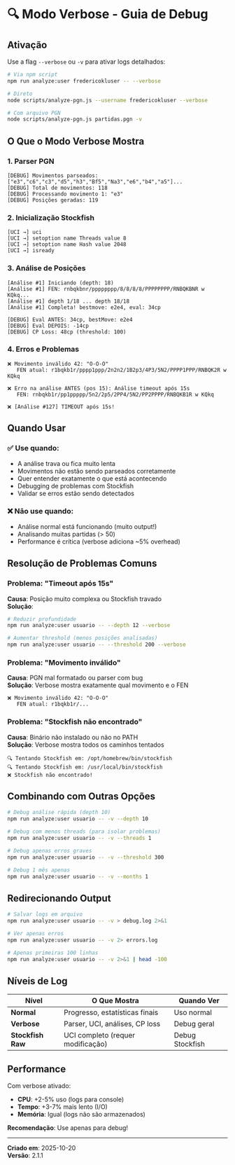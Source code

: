 # 🔍 Modo Verbose - Guia de Debug

## Ativação

Use a flag `--verbose` ou `-v` para ativar logs detalhados:

```bash
# Via npm script
npm run analyze:user fredericokluser -- --verbose

# Direto
node scripts/analyze-pgn.js --username fredericokluser --verbose

# Com arquivo PGN
node scripts/analyze-pgn.js partidas.pgn -v
```

## O Que o Modo Verbose Mostra

### 1. **Parser PGN**
```
[DEBUG] Movimentos parseados: ["e3","c6","c3","d5","h3","Bf5","Na3","e6","b4","a5"]...
[DEBUG] Total de movimentos: 118
[DEBUG] Processando movimento 1: "e3"
[DEBUG] Posições geradas: 119
```

### 2. **Inicialização Stockfish**
```
[UCI →] uci
[UCI →] setoption name Threads value 8
[UCI →] setoption name Hash value 2048
[UCI →] isready
```

### 3. **Análise de Posições**
```
[Análise #1] Iniciando (depth: 18)
[Análise #1] FEN: rnbqkbnr/pppppppp/8/8/8/8/PPPPPPPP/RNBQKBNR w KQkq...
[Análise #1] depth 1/18 ... depth 18/18
[Análise #1] Completa! bestmove: e2e4, eval: 34cp

[DEBUG] Eval ANTES: 34cp, bestMove: e2e4
[DEBUG] Eval DEPOIS: -14cp
[DEBUG] CP Loss: 48cp (threshold: 100)
```

### 4. **Erros e Problemas**
```
❌ Movimento inválido 42: "O-O-O"
   FEN atual: r1bqkb1r/pppp1ppp/2n2n2/1B2p3/4P3/5N2/PPPP1PPP/RNBQK2R w KQkq

❌ Erro na análise ANTES (pos 15): Análise timeout após 15s
   FEN: rnbqkb1r/pp1ppppp/5n2/2p5/2PP4/5N2/PP2PPPP/RNBQKB1R w KQkq

❌ [Análise #127] TIMEOUT após 15s!
```

## Quando Usar

### ✅ Use quando:
- A análise trava ou fica muito lenta
- Movimentos não estão sendo parseados corretamente
- Quer entender exatamente o que está acontecendo
- Debugging de problemas com Stockfish
- Validar se erros estão sendo detectados

### ❌ Não use quando:
- Análise normal está funcionando (muito output!)
- Analisando muitas partidas (> 50)
- Performance é crítica (verbose adiciona ~5% overhead)

## Resolução de Problemas Comuns

### Problema: "Timeout após 15s"
**Causa**: Posição muito complexa ou Stockfish travado  
**Solução**:
```bash
# Reduzir profundidade
npm run analyze:user usuario -- --depth 12 --verbose

# Aumentar threshold (menos posições analisadas)
npm run analyze:user usuario -- --threshold 200 --verbose
```

### Problema: "Movimento inválido"
**Causa**: PGN mal formatado ou parser com bug  
**Solução**: Verbose mostra exatamente qual movimento e o FEN  
```
❌ Movimento inválido 42: "O-O-O"
   FEN atual: r1bqkb1r/...
```

### Problema: "Stockfish não encontrado"
**Causa**: Binário não instalado ou não no PATH  
**Solução**: Verbose mostra todos os caminhos tentados
```
🔍 Tentando Stockfish em: /opt/homebrew/bin/stockfish
🔍 Tentando Stockfish em: /usr/local/bin/stockfish
❌ Stockfish não encontrado!
```

## Combinando com Outras Opções

```bash
# Debug análise rápida (depth 10)
npm run analyze:user usuario -- -v --depth 10

# Debug com menos threads (para isolar problemas)
npm run analyze:user usuario -- -v --threads 1

# Debug apenas erros graves
npm run analyze:user usuario -- -v --threshold 300

# Debug 1 mês apenas
npm run analyze:user usuario -- -v --months 1
```

## Redirecionando Output

```bash
# Salvar logs em arquivo
npm run analyze:user usuario -- -v > debug.log 2>&1

# Ver apenas erros
npm run analyze:user usuario -- -v 2> errors.log

# Apenas primeiras 100 linhas
npm run analyze:user usuario -- -v 2>&1 | head -100
```

## Níveis de Log

| Nível | O Que Mostra | Quando Ver |
|-------|--------------|------------|
| **Normal** | Progresso, estatísticas finais | Uso normal |
| **Verbose** | Parser, UCI, análises, CP loss | Debug geral |
| **Stockfish Raw** | UCI completo (requer modificação) | Debug Stockfish |

## Performance

Com verbose ativado:
- **CPU**: +2-5% uso (logs para console)
- **Tempo**: +3-7% mais lento (I/O)
- **Memória**: Igual (logs não são armazenados)

**Recomendação**: Use apenas para debug!

---

**Criado em**: 2025-10-20  
**Versão**: 2.1.1
